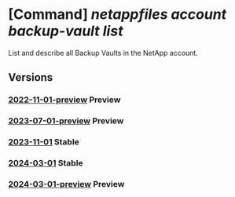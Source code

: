 # [Command] _netappfiles account backup-vault list_

List and describe all Backup Vaults in the NetApp account.

## Versions

### [2022-11-01-preview](/Resources/mgmt-plane/L3N1YnNjcmlwdGlvbnMve30vcmVzb3VyY2Vncm91cHMve30vcHJvdmlkZXJzL21pY3Jvc29mdC5uZXRhcHAvbmV0YXBwYWNjb3VudHMve30vYmFja3VwdmF1bHRz/2022-11-01-preview.xml) **Preview**

<!-- mgmt-plane /subscriptions/{}/resourcegroups/{}/providers/microsoft.netapp/netappaccounts/{}/backupvaults 2022-11-01-preview -->

### [2023-07-01-preview](/Resources/mgmt-plane/L3N1YnNjcmlwdGlvbnMve30vcmVzb3VyY2Vncm91cHMve30vcHJvdmlkZXJzL21pY3Jvc29mdC5uZXRhcHAvbmV0YXBwYWNjb3VudHMve30vYmFja3VwdmF1bHRz/2023-07-01-preview.xml) **Preview**

<!-- mgmt-plane /subscriptions/{}/resourcegroups/{}/providers/microsoft.netapp/netappaccounts/{}/backupvaults 2023-07-01-preview -->

### [2023-11-01](/Resources/mgmt-plane/L3N1YnNjcmlwdGlvbnMve30vcmVzb3VyY2Vncm91cHMve30vcHJvdmlkZXJzL21pY3Jvc29mdC5uZXRhcHAvbmV0YXBwYWNjb3VudHMve30vYmFja3VwdmF1bHRz/2023-11-01.xml) **Stable**

<!-- mgmt-plane /subscriptions/{}/resourcegroups/{}/providers/microsoft.netapp/netappaccounts/{}/backupvaults 2023-11-01 -->

### [2024-03-01](/Resources/mgmt-plane/L3N1YnNjcmlwdGlvbnMve30vcmVzb3VyY2Vncm91cHMve30vcHJvdmlkZXJzL21pY3Jvc29mdC5uZXRhcHAvbmV0YXBwYWNjb3VudHMve30vYmFja3VwdmF1bHRz/2024-03-01.xml) **Stable**

<!-- mgmt-plane /subscriptions/{}/resourcegroups/{}/providers/microsoft.netapp/netappaccounts/{}/backupvaults 2024-03-01 -->

### [2024-03-01-preview](/Resources/mgmt-plane/L3N1YnNjcmlwdGlvbnMve30vcmVzb3VyY2Vncm91cHMve30vcHJvdmlkZXJzL21pY3Jvc29mdC5uZXRhcHAvbmV0YXBwYWNjb3VudHMve30vYmFja3VwdmF1bHRz/2024-03-01-preview.xml) **Preview**

<!-- mgmt-plane /subscriptions/{}/resourcegroups/{}/providers/microsoft.netapp/netappaccounts/{}/backupvaults 2024-03-01-preview -->
